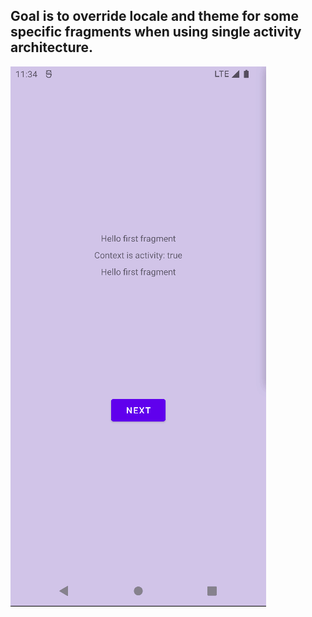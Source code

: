 ## Goal is to override locale and theme for some specific fragments when using single activity architecture.

<img src="./readme/demo.gif" alt="Food App Menu" />